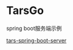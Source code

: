 # TarsGo

spring boot服务端示例

[tars-spring-boot-server](https://github.com/TarsCloud/TarsJava/tree/master/examples/tars-spring-boot-server)



